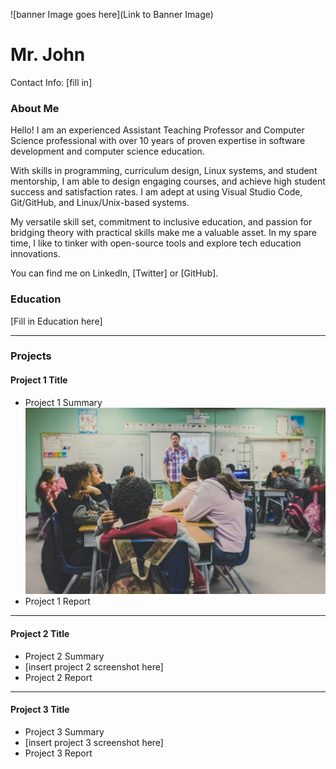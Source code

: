 ![banner Image goes here](Link to Banner Image)

# Mr. John 
Contact Info: [fill in]
### About Me 
Hello! I am an experienced Assistant Teaching Professor and Computer Science professional with over 10 years of proven expertise in software development and computer science education.

With skills in programming, curriculum design, Linux systems, and student mentorship, I am able to design engaging courses, and achieve high student success and satisfaction rates. I am adept at using Visual Studio Code, Git/GitHub, and Linux/Unix-based systems.

My versatile skill set, commitment to inclusive education, and passion for bridging theory with practical skills make me a valuable asset. In my spare time, I like to tinker with open-source tools and explore tech education innovations.

You can find me on LinkedIn, [Twitter] or [GitHub].

### Education 
[Fill in Education here]

***
### Projects

#### Project 1 Title
 - Project 1 Summary
 ![Project Image](images/project_image_1.jpg)
 - Project 1 Report
   
***
#### Project 2 Title
 - Project 2 Summary
 - [insert project 2 screenshot here]
 - Project 2 Report

***
#### Project 3 Title
 - Project 3 Summary
 - [insert project 3 screenshot here]
 - Project 3 Report
